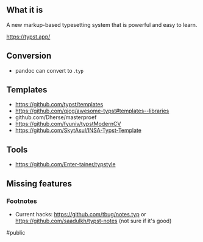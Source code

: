 ## What it is

A new markup-based typesetting system that is powerful and easy to learn.

https://typst.app/

## Conversion

- pandoc can convert to .`typ`

## Templates

- https://github.com/typst/templates
- https://github.com/qjcg/awesome-typst#templates--libraries
- github.com/Dherse/masterproef
- https://github.com/fyuniv/typstModernCV
- https://github.com/SkytAsul/INSA-Typst-Template

## Tools

- https://github.com/Enter-tainer/typstyle

## Missing features

### Footnotes

- Current hacks: https://github.com/tbug/notes.typ or https://github.com/saadulkh/typst-notes  (not sure if it's good)

#public
